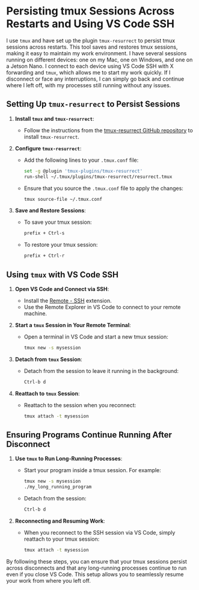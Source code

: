 # Persisting tmux Sessions Across Restarts and Using VS Code SSH

I use `tmux` and have set up the plugin `tmux-resurrect` to persist tmux sessions across restarts. This tool saves and restores tmux sessions, making it easy to maintain my work environment. I have several sessions running on different devices: one on my Mac, one on Windows, and one on a Jetson Nano. I connect to each device using VS Code SSH with X forwarding and `tmux`, which allows me to start my work quickly. If I disconnect or face any interruptions, I can simply go back and continue where I left off, with my processes still running without any issues.

## Setting Up `tmux-resurrect` to Persist Sessions

1. **Install `tmux` and `tmux-resurrect`**:
   - Follow the instructions from the [tmux-resurrect GitHub repository](https://github.com/tmux-plugins/tmux-resurrect) to install `tmux-resurrect`.

2. **Configure `tmux-resurrect`**:
   - Add the following lines to your `.tmux.conf` file:
     ```sh
     set -g @plugin 'tmux-plugins/tmux-resurrect'
     run-shell ~/.tmux/plugins/tmux-resurrect/resurrect.tmux
     ```
   - Ensure that you source the `.tmux.conf` file to apply the changes:
     ```sh
     tmux source-file ~/.tmux.conf
     ```

3. **Save and Restore Sessions**:
   - To save your tmux session:
     ```sh
     prefix + Ctrl-s
     ```
   - To restore your tmux session:
     ```sh
     prefix + Ctrl-r
     ```

## Using `tmux` with VS Code SSH

1. **Open VS Code and Connect via SSH**:
   - Install the [Remote - SSH](https://marketplace.visualstudio.com/items?itemName=ms-vscode-remote.remote-ssh) extension.
   - Use the Remote Explorer in VS Code to connect to your remote machine.

2. **Start a `tmux` Session in Your Remote Terminal**:
   - Open a terminal in VS Code and start a new tmux session:
     ```sh
     tmux new -s mysession
     ```

3. **Detach from `tmux` Session**:
   - Detach from the session to leave it running in the background:
     ```sh
     Ctrl-b d
     ```

4. **Reattach to `tmux` Session**:
   - Reattach to the session when you reconnect:
     ```sh
     tmux attach -t mysession
     ```

## Ensuring Programs Continue Running After Disconnect

1. **Use `tmux` to Run Long-Running Processes**:
   - Start your program inside a tmux session. For example:
     ```sh
     tmux new -s mysession
     ./my_long_running_program
     ```
   - Detach from the session:
     ```sh
     Ctrl-b d
     ```

2. **Reconnecting and Resuming Work**:
   - When you reconnect to the SSH session via VS Code, simply reattach to your tmux session:
     ```sh
     tmux attach -t mysession
     ```

By following these steps, you can ensure that your tmux sessions persist across disconnects and that any long-running processes continue to run even if you close VS Code. This setup allows you to seamlessly resume your work from where you left off.

